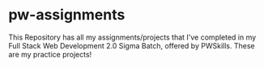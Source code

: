 # pw-assignments
This Repository has all my assignments/projects that I've completed in my Full Stack Web Development 2.0 Sigma Batch, offered by PWSkills.
These are my practice projects!
